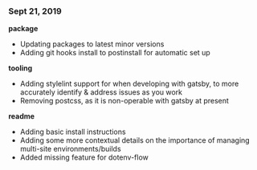 ### Sept 21, 2019

**package**
- Updating packages to latest minor versions
- Adding git hooks install to postinstall for automatic set up

**tooling**
- Adding stylelint support for when developing with gatsby, to more accurately identify & address issues as you work
- Removing postcss, as it is non-operable with gatsby at present

**readme** 
- Adding basic install instructions
- Adding some more contextual details on the importance of managing multi-site environments/builds
- Added missing feature for dotenv-flow
